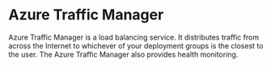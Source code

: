 # Azure Traffic Manager
Azure Traffic Manager is a load balancing service. It distributes traffic from across the Internet to whichever of your deployment groups is the closest to the user. The Azure Traffic Manager also provides health monitoring. 
